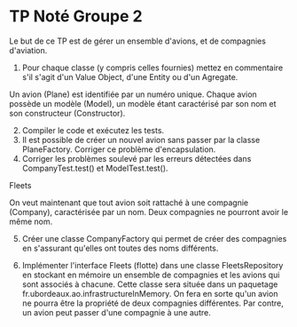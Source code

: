 # TP Noté Groupe 2

Le but de ce TP est de gérer un ensemble d'avions, et de compagnies d'aviation.

1) Pour chaque classe (y compris celles fournies) mettez en commentaire s'il s'agit d'un Value Object, d'une Entity ou d'un Agregate.

Un avion (Plane) est identifiée par un numéro unique. Chaque avion possède un modèle (Model), un modèle étant caractérisé par son nom et son constructeur (Constructor).

2) Compiler le code et exécutez les tests.
3) Il est possible de créer un nouvel avion sans passer par la classe PlaneFactory. Corriger ce problème d'encapsulation.
4) Corriger les problèmes soulevé par les erreurs détectées dans CompanyTest.test() et ModelTest.test().

Fleets

On veut maintenant que tout avion soit rattaché à une compagnie (Company), caractérisée par un nom.
Deux compagnies ne pourront avoir le même nom.

5) Créer une classe CompanyFactory qui permet de créer des compagnies en s'assurant qu'elles ont toutes des noms différents.

6) Implémenter l'interface Fleets (flotte) dans une classe FleetsRepository en stockant en mémoire un ensemble de compagnies et les avions qui sont associés à chacune. Cette classe sera située dans un paquetage fr.ubordeaux.ao.infrastructureInMemory. On fera en sorte qu'un avion ne pourra être la propriété de deux compagnies différentes. Par contre, un avion peut passer d'une compagnie à une autre.

